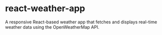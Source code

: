 # react-weather-app
A responsive React-based weather app that fetches and displays real-time weather data using the OpenWeatherMap API.
